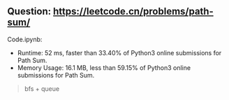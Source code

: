 ## Question: https://leetcode.cn/problems/path-sum/

Code.ipynb:
* Runtime: 52 ms, faster than 33.40% of Python3 online submissions for Path Sum.
* Memory Usage: 16.1 MB, less than 59.15% of Python3 online submissions for Path Sum.
> bfs + queue